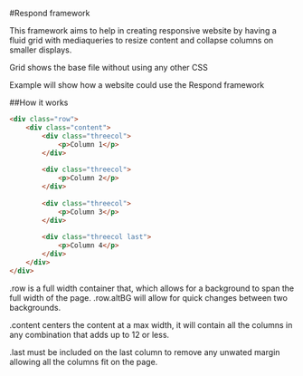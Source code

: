 #Respond framework

This framework aims to help in creating responsive website by having a fluid grid with mediaqueries to resize content and collapse columns on smaller displays. 
 
Grid shows the base file without using any other CSS 
 
Example will show how a website could use the Respond framework 
 
##How it works 
```html
<div class="row">
    <div class="content">
        <div class="threecol">
            <p>Column 1</p>
        </div>
        
        <div class="threecol">
            <p>Column 2</p>
        </div>
        
        <div class="threecol">
            <p>Column 3</p>
        </div>
        
        <div class="threecol last">
            <p>Column 4</p>
        </div>
    </div>
</div>
```
 
.row is a full width container that, which allows for a background to span the full width of the page. 
.row.altBG will allow for quick changes between two backgrounds. 
 
.content centers the content at a max width, it will contain all the columns in any combination that adds up to 12 or less. 
 
.last must be included on the last column to remove any unwated margin allowing all the columns fit on the page. 